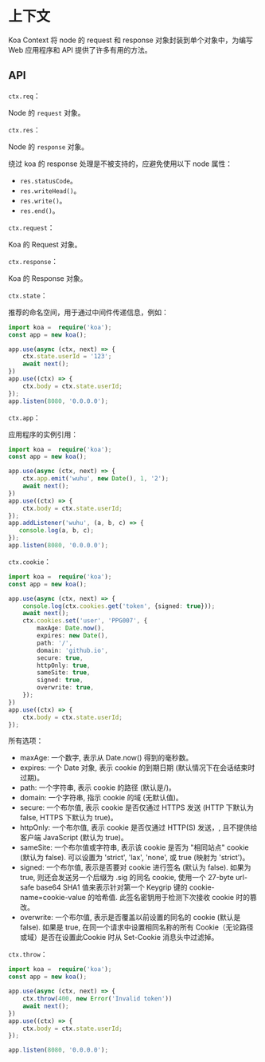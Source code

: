 # 上下文

Koa Context 将 node 的 request 和 response 对象封装到单个对象中，为编写 Web 应用程序和 API 提供了许多有用的方法。

## API

`ctx.req`：

Node 的 `request` 对象。

`ctx.res`：

Node 的 `response` 对象。

绕过 koa 的 response 处理是不被支持的，应避免使用以下 node 属性：

- `res.statusCode`。
- `res.writeHead()`。
- `res.write()`。
- `res.end()`。

`ctx.request`：

Koa 的 Request 对象。

`ctx.response`：

Koa 的 Response 对象。

`ctx.state`：

推荐的命名空间，用于通过中间件传递信息，例如：

```ts
import koa =  require('koa');
const app = new koa();

app.use(async (ctx, next) => {
    ctx.state.userId = '123';
    await next();
})
app.use((ctx) => {
    ctx.body = ctx.state.userId;
});
app.listen(8080, '0.0.0.0');
```

`ctx.app`：

应用程序的实例引用：

```ts
import koa =  require('koa');
const app = new koa();

app.use(async (ctx, next) => {
    ctx.app.emit('wuhu', new Date(), 1, '2');
    await next();
})
app.use((ctx) => {
    ctx.body = ctx.state.userId;
});
app.addListener('wuhu', (a, b, c) => {
   console.log(a, b, c);
});
app.listen(8080, '0.0.0.0');
```

`ctx.cookie`：

```ts
import koa =  require('koa');
const app = new koa();

app.use(async (ctx, next) => {
    console.log(ctx.cookies.get('token', {signed: true}));
    await next();
    ctx.cookies.set('user', 'PPG007', {
        maxAge: Date.now(),
        expires: new Date(),
        path: '/',
        domain: 'github.io',
        secure: true,
        httpOnly: true,
        sameSite: true,
        signed: true,
        overwrite: true,
    });
})
app.use((ctx) => {
    ctx.body = ctx.state.userId;
});
```

所有选项：

- maxAge: 一个数字, 表示从 Date.now() 得到的毫秒数。
- expires: 一个 Date 对象, 表示 cookie 的到期日期 (默认情况下在会话结束时过期)。
- path: 一个字符串, 表示 cookie 的路径 (默认是/)。
- domain: 一个字符串, 指示 cookie 的域 (无默认值)。
- secure: 一个布尔值, 表示 cookie 是否仅通过 HTTPS 发送 (HTTP 下默认为 false, HTTPS 下默认为 true)。
- httpOnly: 一个布尔值, 表示 cookie 是否仅通过 HTTP(S) 发送，, 且不提供给客户端 JavaScript (默认为 true)。
- sameSite: 一个布尔值或字符串, 表示该 cookie 是否为 "相同站点" cookie (默认为 false). 可以设置为 'strict', 'lax', 'none', 或 true (映射为 'strict')。
- signed: 一个布尔值, 表示是否要对 cookie 进行签名 (默认为 false). 如果为 true, 则还会发送另一个后缀为 .sig 的同名 cookie, 使用一个 27-byte url-safe base64 SHA1 值来表示针对第一个 Keygrip 键的 cookie-name=cookie-value 的哈希值. 此签名密钥用于检测下次接收 cookie 时的篡改。
- overwrite: 一个布尔值, 表示是否覆盖以前设置的同名的 cookie (默认是 false). 如果是 true, 在同一个请求中设置相同名称的所有 Cookie（无论路径或域）是否在设置此Cookie 时从 Set-Cookie 消息头中过滤掉。

`ctx.throw`：

```ts
import koa =  require('koa');
const app = new koa();

app.use(async (ctx, next) => {
    ctx.throw(400, new Error('Invalid token'))
    await next();
})
app.use((ctx) => {
    ctx.body = ctx.state.userId;
});

app.listen(8080, '0.0.0.0');
```
